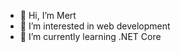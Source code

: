 - 👋 Hi, I’m Mert
- 👀 I’m interested in web development
- 🌱 I’m currently learning .NET Core
  
  

<!---
mMert06/mMert06 is a ✨ special ✨ repository because its `README.md` (this file) appears on your GitHub profile.
You can click the Preview link to take a look at your changes.
--->
